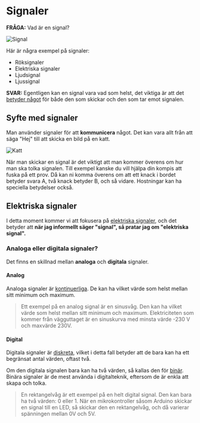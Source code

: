 <script src=/two.min.js></script>

# Signaler

**FRÅGA:** Vad är en signal?

![Signal](/media/81T-loBJ40L._UF1000,1000_QL80_.jpg)

Här är några exempel på signaler:
- Röksignaler
- Elektriska signaler
- Ljudsignal
- Ljussignal

**SVAR:** Egentligen kan en signal vara vad som helst, det viktiga är att det <u>betyder något</u> för både den som skickar och den som tar emot signalen.

## Syfte med signaler

Man använder signaler för att **kommunicera** något. Det kan vara allt från att säga "Hej" till att skicka en bild på en katt.

![Katt](/media/NationalGeographic_2572187_square.avif)

När man skickar en signal är det viktigt att man kommer överens om hur man ska tolka signalen. Till exempel kanske du vill hjälpa din kompis att fuska på ett prov. Då kan ni komma överens om att ett knack i bordet betyder svara A, två knack betyder B, och så vidare. Hostningar kan ha speciella betydelser också.


## Elektriska signaler

I detta moment kommer vi att fokusera på <u>elektriska signaler</u>, och det betyder att **när jag informellt säger "signal", så pratar jag om "elektriska signal".**

### Analoga eller digitala signaler?

Det finns en skillnad mellan **analoga** och **digitala** signaler. 

#### Analog
Analoga signaler är <u>kontinuerliga</u>. De kan ha vilket värde som helst mellan sitt minimum och maximum. 

> Ett exempel på en analog signal är en sinusvåg. Den kan ha vilket värde som helst mellan sitt minimum och maximum.
> Elektriciteten som kommer från vägguttaget är en sinuskurva med minsta värde -230 V och maxvärde 230V.
> <div id="sine-wave"></div>

#### Digital
Digitala signaler är <u>diskreta</u>, vilket i detta fall betyder att de bara kan ha ett begränsat antal värden, oftast två.

Om den digitala signalen bara kan ha två värden, så kallas den för <u>binär</u>. Binära signaler är de mest använda i digitalteknik, eftersom de är enkla att skapa och tolka.

> En rektangelvåg är ett exempel på en helt digital signal. Den kan bara ha två värden: 0 eller 1. När en mikrokontroller såsom Arduino skickar en signal till en LED, så skickar den en rektangelvåg, och då varierar spänningen mellan 0V och 5V.
> <div id="square-wave"></div>

<script src=signals.js></script>